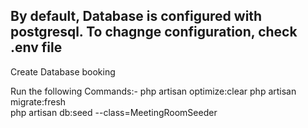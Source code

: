 By default, Database is configured with postgresql.
To chagnge configuration, check .env file
---------------------------------------------------------------------------------------------------------------------------------------------------------
Create Database booking

Run the following Commands:-
php artisan optimize:clear
php artisan migrate:fresh   
php artisan db:seed --class=MeetingRoomSeeder
